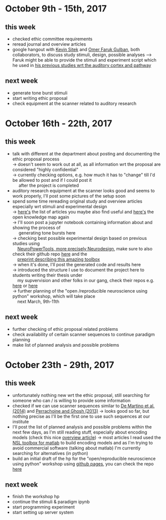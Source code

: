 # October 9th - 15th, 2017
## this week

- checked ethic committee requirements 
- reread journal and overview articles
- google hangout with [Kevin Sitek](https://github.com/sitek) and [Omer Faruk Gulban](https://github.com/ofgulban),
  both collaborators, to discuss study stimuli, design, possible analyses --> Faruk might be able to provide the stimuli
  and experiment script which he used in [his previous studies wrt the auditory cortex and pathway](https://figshare.com/authors/Omer_Faruk_Gulban/3931136)
  
  
## next week
  
 - generate tone burst stimuli
 - start writing ethic proposal
 - check equipment at the scanner related to auditory research

# October 16th - 22th, 2017
## this week
- talk with different at the department about posting and documenting the ethic proposal process <br /> 
  &rarr; doesn't seem to work out at all, as all information wrt the proposal are considered "highly confidential" <br /> 
  &rarr; currently checking options, e.g. how much it has to "change" till I'd be allowed to post and if I could post it<br />
  &nbsp; &nbsp;&nbsp; after the project is completed
- auditory research equipment at the scanner looks good and seems to work properly, I'll post some pictures of the setup soon
- spend some time rereading original study and overview articles especially wrt stimuli and experimental design <br />
  &rarr; [here's](https://github.com/PeerHerholz/open_science_fellowship_project/blob/master/open%20lab%20notebook/articles_list_auditory_cortex.md) the list of articles you maybe also find useful and [here's](https://openknowledgemaps.org/map/530b543e87c83d2de62f331f04625d0a) the open knowledge map again <br />
  &rarr; I'll soon post a jupyter notebook containing information about and showing the process of <br /> 
  &nbsp; &nbsp;&nbsp; generating tone bursts here <br />
  &rarr; checking best possible experimental design based on previous studies using <br />
  &nbsp; &nbsp;&nbsp;[NeuroPowerTools, more precisely Neurodesign](http://neuropowertools.org/design/start/), make sure to 
                      also check their github repo [here](https://github.com/neuropower/neurodesign) and the <br />
  &nbsp;&nbsp;&nbsp;  [preprint describing this amazing toolbox](https://www.biorxiv.org/content/early/2017/03/23/119594)<br /> &rarr; when it's done, I'll post the generated code and results here  <br />
  &rarr; introduced the structure I use to document the project here to students writing their thesis under <br />
  &nbsp;&nbsp;&nbsp; my supvervision and other folks in our gang, check their repos e.g. [here](https://github.com/MirjamSchneider/MSc_thesis_MirjamSchneider) or [here](https://github.com/Brinkmak/BSc_thesis_KlaraBrinkmann)  <br />
  &rarr; further planning of the "open /reproducible neuroscience using python" workshop, which will take place <br />
  &nbsp;&nbsp;&nbsp; next March, 9th-11th

## next week
- further checking of ethic proposal related problems
- check availability of certain scanner sequences to continue paradigm planning
- make list of planned analysis and possible problems

# October 23th - 29th, 2017

## this week

- unfortunately nothing new wrt the ethic proposal, still searching for someone who can / is willing to provide some information
- checked if we can use scanner sequences similar to [De Martino et al. (2014)](http://onlinelibrary.wiley.com/doi/10.1002/mrm.25408/abstract;jsessionid=6C1E11769F506283938B1D9E2B06A20A.f02t02) and [Perrachoine and Ghosh (2013)](https://doi.org/10.3389/fnins.2013.00055) &rarr; looks good so far, but nothing precise as
I'll be the first one to use such sequences at our institute
- I'll post the list of planned analysis and possible problems within the next few days, as I'm still reading stuff, especially about encoding models (check this nice [overview article](https://doi.org/10.1016/j.jmp.2016.06.009))
&rarr; most articles I read used the [NSL toolbox for matlab](http://www.isr.umd.edu/Labs/NSL/Downloads.html) to build encoding models and as I'm trying to avoid commercial software (talking about matlab) I'm currently searching for alternatives (in python)
- build an initial draft of the hp for the "open/reproducible neuroscience using python" workshop using [github pages](https://pages.github.com), you can check the repo [here](https://github.com/PeerHerholz/openreproneuro2018marburg.github.io)

## next week

- finish the workshop hp
- continue the stimuli & paradigm ipynb
- start programming experiment
- start setting up server system

